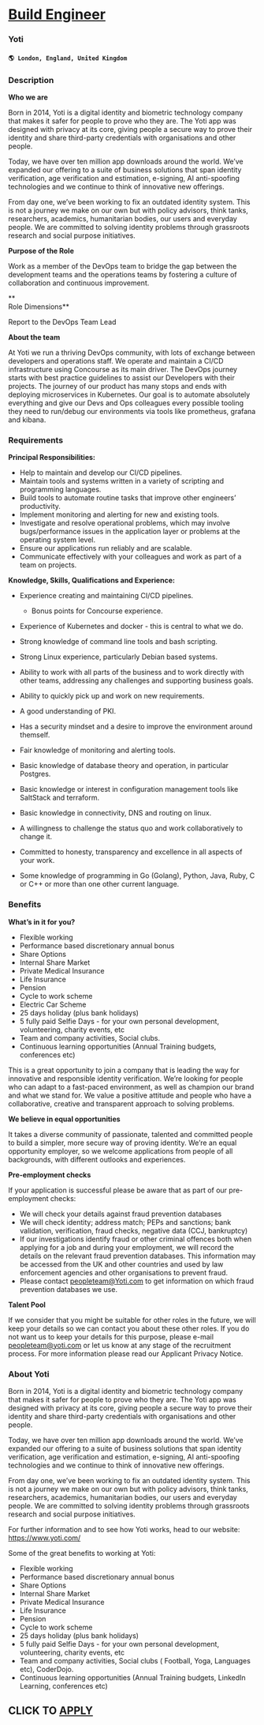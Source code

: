 # [Build Engineer](https://www.remotewlb.com/apply/build-engineer-108402)  
### Yoti  
#### `🌎 London, England, United Kingdom`  

### **Description**

 **Who we are**

Born in 2014, Yoti is a digital identity and biometric technology company that makes it safer for people to prove who they are. The Yoti app was designed with privacy at its core, giving people a secure way to prove their identity and share third-party credentials with organisations and other people.

Today, we have over ten million app downloads around the world. We’ve expanded our offering to a suite of business solutions that span identity verification, age verification and estimation, e-signing, AI anti-spoofing technologies and we continue to think of innovative new offerings.

From day one, we’ve been working to fix an outdated identity system. This is not a journey we make on our own but with policy advisors, think tanks, researchers, academics, humanitarian bodies, our users and everyday people. We are committed to solving identity problems through grassroots research and social purpose initiatives.

 **Purpose of the Role**

Work as a member of the DevOps team to bridge the gap between the development teams and the operations teams by fostering a culture of collaboration and continuous improvement.

 **  
Role Dimensions**

Report to the DevOps Team Lead

 **About the team**

At Yoti we run a thriving DevOps community, with lots of exchange between developers and operations staff. We operate and maintain a CI/CD infrastructure using Concourse as its main driver. The DevOps journey starts with best practice guidelines to assist our Developers with their projects. The journey of our product has many stops and ends with deploying microservices in Kubernetes. Our goal is to automate absolutely everything and give our Devs and Ops colleagues every possible tooling they need to run/debug our environments via tools like prometheus, grafana and kibana.

###  **Requirements**

 **Principal Responsibilities:**

  * Help to maintain and develop our CI/CD pipelines.
  * Maintain tools and systems written in a variety of scripting and programming languages.
  * Build tools to automate routine tasks that improve other engineers’ productivity.
  * Implement monitoring and alerting for new and existing tools.
  * Investigate and resolve operational problems, which may involve bugs/performance issues in the application layer or problems at the operating system level.
  * Ensure our applications run reliably and are scalable.
  * Communicate effectively with your colleagues and work as part of a team on projects.  

**Knowledge, Skills, Qualifications and Experience:**

  * Experience creating and maintaining CI/CD pipelines.
    * Bonus points for Concourse experience.
  * Experience of Kubernetes and docker - this is central to what we do.
  * Strong knowledge of command line tools and bash scripting.

  * Strong Linux experience, particularly Debian based systems.

  * Ability to work with all parts of the business and to work directly with other teams, addressing any challenges and supporting business goals.
  * Ability to quickly pick up and work on new requirements.

  * A good understanding of PKI.
  * Has a security mindset and a desire to improve the environment around themself.
  * Fair knowledge of monitoring and alerting tools.
  * Basic knowledge of database theory and operation, in particular Postgres.
  * Basic knowledge or interest in configuration management tools like SaltStack and terraform.
  * Basic knowledge in connectivity, DNS and routing on linux.
  * A willingness to challenge the status quo and work collaboratively to change it.
  * Committed to honesty, transparency and excellence in all aspects of your work.
  * Some knowledge of programming in Go (Golang), Python, Java, Ruby, C or C++ or more than one other current language.

### **Benefits**

 **What’s in it for you?**

  * Flexible working 
  * Performance based discretionary annual bonus
  * Share Options
  * Internal Share Market 
  * Private Medical Insurance
  * Life Insurance
  * Pension 
  * Cycle to work scheme
  * Electric Car Scheme
  * 25 days holiday (plus bank holidays)
  * 5 fully paid Selfie Days - for your own personal development, volunteering, charity events, etc
  * Team and company activities, Social clubs. 
  * Continuous learning opportunities (Annual Training budgets, conferences etc) 

This is a great opportunity to join a company that is leading the way for innovative and responsible identity verification. We’re looking for people who can adapt to a fast-paced environment, as well as champion our brand and what we stand for. We value a positive attitude and people who have a collaborative, creative and transparent approach to solving problems.

 **We believe in equal opportunities**

It takes a diverse community of passionate, talented and committed people to build a simpler, more secure way of proving identity. We’re an equal opportunity employer, so we welcome applications from people of all backgrounds, with different outlooks and experiences.

**Pre-employment checks**

If your application is successful please be aware that as part of our pre-employment checks:

  * We will check your details against fraud prevention databases
  * We will check identity; address match; PEPs and sanctions; bank validation, verification, fraud checks, negative data (CCJ, bankruptcy)
  * If our investigations identify fraud or other criminal offences both when applying for a job and during your employment, we will record the details on the relevant fraud prevention databases. This information may be accessed from the UK and other countries and used by law enforcement agencies and other organisations to prevent fraud.
  * Please contact peopleteam@Yoti.com to get information on which fraud prevention databases we use.

**Talent Pool**

If we consider that you might be suitable for other roles in the future, we will keep your details so we can contact you about these other roles. If you do not want us to keep your details for this purpose, please e-mail peopleteam@yoti.com or let us know at any stage of the recruitment process. For more information please read our Applicant Privacy Notice.

###  **About Yoti**

Born in 2014, Yoti is a digital identity and biometric technology company that makes it safer for people to prove who they are. The Yoti app was designed with privacy at its core, giving people a secure way to prove their identity and share third-party credentials with organisations and other people.

Today, we have over ten million app downloads around the world. We’ve expanded our offering to a suite of business solutions that span identity verification, age verification and estimation, e-signing, AI anti-spoofing technologies and we continue to think of innovative new offerings.

From day one, we’ve been working to fix an outdated identity system. This is not a journey we make on our own but with policy advisors, think tanks, researchers, academics, humanitarian bodies, our users and everyday people. We are committed to solving identity problems through grassroots research and social purpose initiatives.

For further information and to see how Yoti works, head to our website: https://www.yoti.com/

Some of the great benefits to working at Yoti:  

  * Flexible working 
  * Performance based discretionary annual bonus
  * Share Options
  * Internal Share Market 
  * Private Medical Insurance
  * Life Insurance
  * Pension 
  * Cycle to work scheme
  * 25 days holiday (plus bank holidays)
  * 5 fully paid Selfie Days - for your own personal development, volunteering, charity events, etc
  * Team and company activities, Social clubs ( Football, Yoga, Languages etc), CoderDojo. 
  * Continuous learning opportunities (Annual Training budgets, LinkedIn Learning, conferences etc) 

  
## CLICK TO [APPLY](https://www.remotewlb.com/apply/build-engineer-108402)

